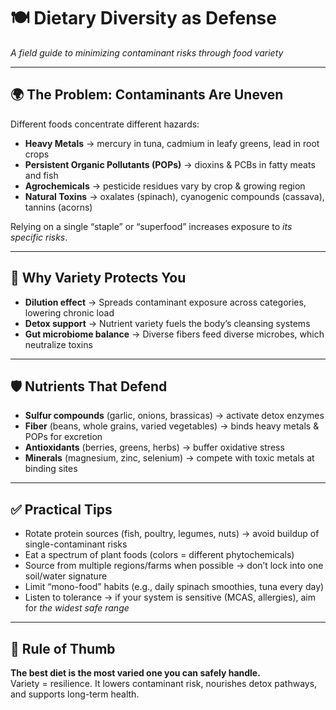 # 🍽️ Dietary Diversity as Defense  
*A field guide to minimizing contaminant risks through food variety*  

---

## 🌍 The Problem: Contaminants Are Uneven  
Different foods concentrate different hazards:  

- **Heavy Metals** → mercury in tuna, cadmium in leafy greens, lead in root crops  
- **Persistent Organic Pollutants (POPs)** → dioxins & PCBs in fatty meats and fish  
- **Agrochemicals** → pesticide residues vary by crop & growing region  
- **Natural Toxins** → oxalates (spinach), cyanogenic compounds (cassava), tannins (acorns)  

Relying on a single “staple” or “superfood” increases exposure to *its specific risks*.  

---

## 🧠 Why Variety Protects You  
- **Dilution effect** → Spreads contaminant exposure across categories, lowering chronic load  
- **Detox support** → Nutrient variety fuels the body’s cleansing systems  
- **Gut microbiome balance** → Diverse fibers feed diverse microbes, which neutralize toxins  

---

## 🛡️ Nutrients That Defend  
- **Sulfur compounds** (garlic, onions, brassicas) → activate detox enzymes  
- **Fiber** (beans, whole grains, varied vegetables) → binds heavy metals & POPs for excretion  
- **Antioxidants** (berries, greens, herbs) → buffer oxidative stress  
- **Minerals** (magnesium, zinc, selenium) → compete with toxic metals at binding sites  

---

## ✅ Practical Tips  
- Rotate protein sources (fish, poultry, legumes, nuts) → avoid buildup of single-contaminant risks  
- Eat a spectrum of plant foods (colors = different phytochemicals)  
- Source from multiple regions/farms when possible → don’t lock into one soil/water signature  
- Limit “mono-food” habits (e.g., daily spinach smoothies, tuna every day)  
- Listen to tolerance → if your system is sensitive (MCAS, allergies), aim for *the widest safe range*  

---

## 🌱 Rule of Thumb  
**The best diet is the most varied one you can safely handle.**  
Variety = resilience. It lowers contaminant risk, nourishes detox pathways, and supports long-term health.
